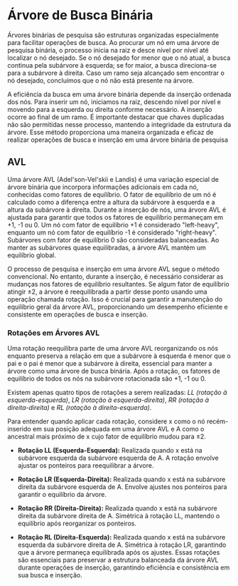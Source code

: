 # Árvore de Busca Binária

Árvores binárias de pesquisa são estruturas organizadas especialmente para facilitar operações de busca. Ao procurar um nó em uma árvore de pesquisa binária, o processo inicia na raiz e desce nível por nível até localizar o nó desejado. Se o nó desejado for menor que o nó atual, a busca continua pela subárvore à esquerda; se for maior, a busca direciona-se para a subárvore à direita. Caso um ramo seja alcançado sem encontrar o nó desejado, concluímos que o nó não está presente na árvore.

A eficiência da busca em uma árvore binária depende da inserção ordenada dos nós. Para inserir um nó, iniciamos na raiz, descendo nível por nível e movendo para a esquerda ou direita conforme necessário. A inserção ocorre ao final de um ramo. É importante destacar que chaves duplicadas não são permitidas nesse processo, mantendo a integridade da estrutura da árvore. Esse método proporciona uma maneira organizada e eficaz de realizar operações de busca e inserção em uma árvore binária de pesquisa

## AVL

Uma árvore AVL (Adel'son-Vel'skii e Landis) é uma variação especial de árvore binária que incorpora informações adicionais em cada nó, conhecidas como fatores de equilíbrio. O fator de equilíbrio de um nó é calculado como a diferença entre a altura da subárvore à esquerda e a altura da subárvore à direita. Durante a inserção de nós, uma árvore AVL é ajustada para garantir que todos os fatores de equilíbrio permaneçam em +1, -1 ou 0. Um nó com fator de equilíbrio +1 é considerado "left-heavy", enquanto um nó com fator de equilíbrio -1 é considerado "right-heavy". Subárvores com fator de equilíbrio 0 são consideradas balanceadas. Ao manter as subárvores quase equilibradas, a árvore AVL mantém um equilíbrio global.

O processo de pesquisa e inserção em uma árvore AVL segue o método convencional. No entanto, durante a inserção, é necessário considerar as mudanças nos fatores de equilíbrio resultantes. Se algum fator de equilíbrio atingir ±2, a árvore é reequilibrada a partir desse ponto usando uma operação chamada rotação. Isso é crucial para garantir a manutenção do equilíbrio geral da árvore AVL, proporcionando um desempenho eficiente e consistente em operações de busca e inserção.

### Rotações em Árvores AVL

Uma rotação reequilibra parte de uma árvore AVL reorganizando os nós enquanto preserva a relação em que a subárvore à esquerda é menor que o pai e o pai é menor que a subárvore à direita, essencial para manter a árvore como uma árvore de busca binária. Após a rotação, os fatores de equilíbrio de todos os nós na subárvore rotacionada são +1, -1 ou 0.

Existem apenas quatro tipos de rotações a serem realizadas: *LL (rotação à esquerda-esquerda)*, *LR (rotação à esquerda-direita)*, *RR (rotação à direita-direita)* e *RL (rotação à direita-esquerda)*.

Para entender quando aplicar cada rotação, considere x como o nó recém-inserido em sua posição adequada em uma árvore AVL e A como o ancestral mais próximo de x cujo fator de equilíbrio mudou para ±2.

* **Rotação LL (Esquerda-Esquerda):** Realizada quando x está na subárvore esquerda da subárvore esquerda de A.
A rotação envolve ajustar os ponteiros para reequilibrar a árvore.

* **Rotação LR (Esquerda-Direita):** Realizada quando x está na subárvore direita da subárvore esquerda de A.
Envolve ajustes nos ponteiros para garantir o equilíbrio da árvore.

* **Rotação RR (Direita-Direita):** Realizada quando x está na subárvore direita da subárvore direita de A.
Simétrica à rotação LL, mantendo o equilíbrio após reorganizar os ponteiros.

* **Rotação RL (Direita-Esquerda):** Realizada quando x está na subárvore esquerda da subárvore direita de A.
Simétrica à rotação LR, garantindo que a árvore permaneça equilibrada após os ajustes.
Essas rotações são essenciais para preservar a estrutura balanceada da árvore AVL durante operações de inserção, garantindo eficiência e consistência em sua busca e inserção.